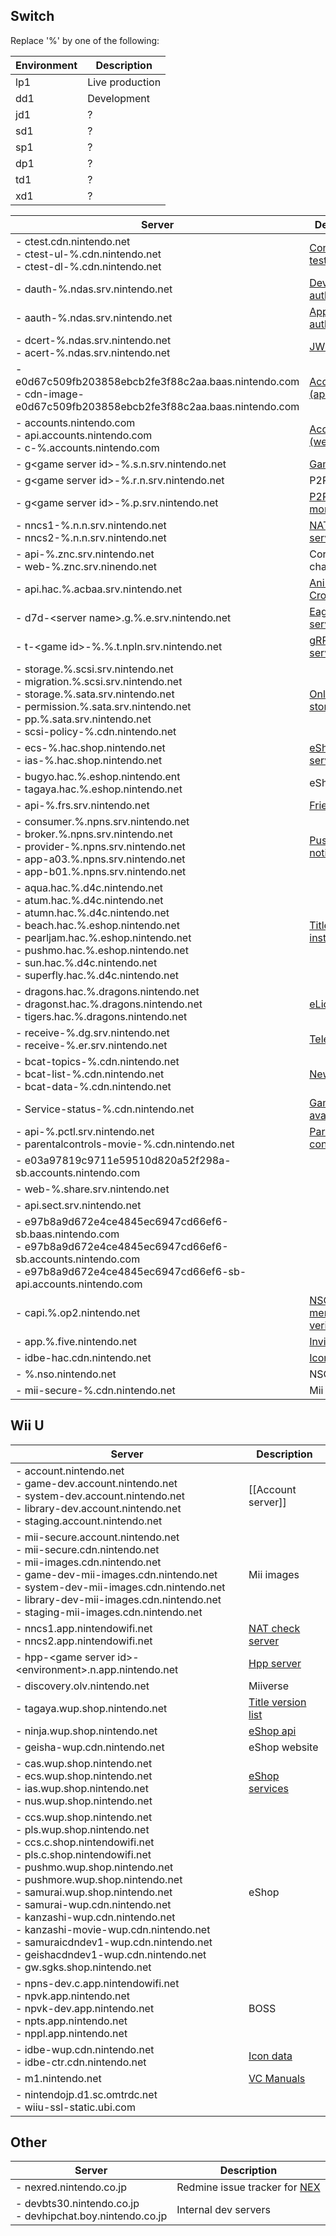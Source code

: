 ## Switch
Replace '%' by one of the following:

| Environment | Description |
| --- | --- |
| lp1 | Live production |
| dd1 | Development |
| jd1 | ? |
| sd1 | ? |
| sp1 | ? |
| dp1 | ? |
| td1 | ? |
| xd1 | ? |

| Server | Description |
| --- | --- |
| - ctest.cdn.nintendo.net<br>- ctest-ul-%.cdn.nintendo.net<br>- ctest-dl-%.cdn.nintendo.net | [Connection test](Connection-Test) |
| - dauth-%.ndas.srv.nintendo.net | [Device authentication](DAuth-Server) |
| - aauth-%.ndas.srv.nintendo.net | [Application authentication](AAuth-Server) |
| - dcert-%.ndas.srv.nintendo.net<br>- acert-%.ndas.srv.nintendo.net | [JWK servers](Switch-Tokens) |
| - e0d67c509fb203858ebcb2fe3f88c2aa.baas.nintendo.com<br>- cdn-image-e0d67c509fb203858ebcb2fe3f88c2aa.baas.nintendo.com | [Accounts (api)](BAAS-Server) |
| - accounts.nintendo.com<br>- api.accounts.nintendo.com<br>- c-%.accounts.nintendo.com | [Accounts (web)](Account-Server-(Switch)) |
| - g&lt;game server id&gt;-%.s.n.srv.nintendo.net | [Game servers](NEX-Overview-(Game-Servers)) |
| - g&lt;game server id&gt;-%.r.n.srv.nintendo.net | P2P relay |
| - g&lt;game server id&gt;-%.p.srv.nintendo.net | [P2P monitoring](Monitoring-Data-Protocol) |
| - nncs1-%.n.n.srv.nintendo.net<br>- nncs2-%.n.n.srv.nintendo.net | [NAT check server](NAT-Check-Server) |
| - api-%.znc.srv.nintendo.net<br>- web-%.znc.srv.ninendo.net | Coral (voice chat) |
| - api.hac.%.acbaa.srv.nintendo.net | <a href="https://github.com/Kinnay/NintendoClients/wiki/AC:NH-Server">Animal Crossing API</a> |
| - d7d-&lt;server name&gt;.g.%.e.srv.nintendo.net | [Eagle (relay servers)](Eagle-Protocol) |
| - t-&lt;game id&gt;-%.%.t.npln.srv.nintendo.net | [gRPC services](NPLN-Servers) |
| - storage.%.scsi.srv.nintendo.net<br>- migration.%.scsi.srv.nintendo.net<br>- storage.%.sata.srv.nintendo.net<br>- permission.%.sata.srv.nintendo.net<br>- pp.%.sata.srv.nintendo.net<br>- scsi-policy-%.cdn.nintendo.net | [Online save storage](OLSC-Servers) |
| - ecs-%.hac.shop.nintendo.net<br>- ias-%.hac.shop.nintendo.net | [eShop services](REST-Services) |
| - bugyo.hac.%.eshop.nintendo.ent<br>- tagaya.hac.%.eshop.nintendo.net | eShop applet |
| - api-%.frs.srv.nintendo.net | [Friends](Friends-API) |
| - consumer.%.npns.srv.nintendo.net<br>- broker.%.npns.srv.nintendo.net<br>- provider-%.npns.srv.nintendo.net<br>- app-a03.%.npns.srv.nintendo.net<br>- app-b01.%.npns.srv.nintendo.net | [Push notifications](NPNS-Servers) |
| - aqua.hac.%.d4c.nintendo.net<br>- atum.hac.%.d4c.nintendo.net<br>- atumn.hac.%.d4c.nintendo.net<br>- beach.hac.%.eshop.nintendo.net<br>- pearljam.hac.%.eshop.nintendo.net<br>- pushmo.hac.%.eshop.nintendo.net<br> - sun.hac.%.d4c.nintendo.net<br>- superfly.hac.%.d4c.nintendo.net | [Title installation](NIM-Servers) |
| - dragons.hac.%.dragons.nintendo.net<br>- dragonst.hac.%.dragons.nintendo.net<br>- tigers.hac.%.dragons.nintendo.net | [eLicenses](Dragons-Servers) |
| - receive-%.dg.srv.nintendo.net<br>- receive-%.er.srv.nintendo.net | [Telemetry](Telemetry-Servers) |
| - bcat-topics-%.cdn.nintendo.net<br>- bcat-list-%.cdn.nintendo.net<br>- bcat-data-%.cdn.nintendo.net | [News](BCAT-Servers) |
| - Service-status-%.cdn.nintendo.net | [Game server availability](Service-Status-Server) |
| - api-%.pctl.srv.nintendo.net<br>- parentalcontrols-movie-%.cdn.nintendo.net | [Parental controls](Parental-Controls) |
| - e03a97819c9711e59510d820a52f298a-sb.accounts.nintendo.com | |
| - web-%.share.srv.nintendo.net | |
| - api.sect.srv.nintendo.net | |
| - e97b8a9d672e4ce4845ec6947cd66ef6-sb.baas.nintendo.com<br>- e97b8a9d672e4ce4845ec6947cd66ef6-sb.accounts.nintendo.com<br>- e97b8a9d672e4ce4845ec6947cd66ef6-sb-api.accounts.nintendo.com | |
| - capi.%.op2.nintendo.net | [NSO membership verification](NSO-Verification-Server) |
| - app.%.five.nintendo.net | [Invitations](Invitation-Server) |
| - idbe-hac.cdn.nintendo.net | [Icon data](IDBE-Server) |
| - %.nso.nintendo.net | NSO applet |
| - mii-secure-%.cdn.nintendo.net | Mii images |

## Wii U
| Server | Description |
| --- | --- |
| - account.nintendo.net<br>- game-dev.account.nintendo.net<br>- system-dev.account.nintendo.net<br>- library-dev.account.nintendo.net<br>- staging.account.nintendo.net | [[Account server]] |
| - mii-secure.account.nintendo.net<br>- mii-secure.cdn.nintendo.net<br>- mii-images.cdn.nintendo.net<br>- game-dev-mii-images.cdn.nintendo.net<br>- system-dev-mii-images.cdn.nintendo.net<br>- library-dev-mii-images.cdn.nintendo.net<br>- staging-mii-images.cdn.nintendo.net | Mii images |
| - nncs1.app.nintendowifi.net<br>- nncs2.app.nintendowifi.net | [NAT check server](NAT-Check-Server) |
| - hpp-&lt;game server id&gt;-&lt;environment&gt;.n.app.nintendo.net | [Hpp server](Hpp-Server) |
| - discovery.olv.nintendo.net | Miiverse |
| - tagaya.wup.shop.nintendo.net | [Title version list](Tagaya-Server) |
| - ninja.wup.shop.nintendo.net | [eShop api](Ninja-Server)
| - geisha-wup.cdn.nintendo.net | eShop website |
| - cas.wup.shop.nintendo.net<br>- ecs.wup.shop.nintendo.net<br>- ias.wup.shop.nintendo.net<br>- nus.wup.shop.nintendo.net | [eShop services](SOAP-Services) |
| - ccs.wup.shop.nintendo.net<br>- pls.wup.shop.nintendo.net<br>- ccs.c.shop.nintendowifi.net<br>- pls.c.shop.nintendowifi.net<br>- pushmo.wup.shop.nintendo.net<br>- pushmore.wup.shop.nintendo.net<br>- samurai.wup.shop.nintendo.net<br>- samurai-wup.cdn.nintendo.net<br>- kanzashi-wup.cdn.nintendo.net<br>- kanzashi-movie-wup.cdn.nintendo.net<br>- samuraicdndev1-wup.cdn.nintendo.net<br>- geishacdndev1-wup.cdn.nintendo.net<br>- gw.sgks.shop.nintendo.net | eShop |
| - npns-dev.c.app.nintendowifi.net<br>- npvk.app.nintendo.net<br>- npvk-dev.app.nintendo.net<br>- npts.app.nintendo.net<br>- nppl.app.nintendo.net | BOSS |
| - idbe-wup.cdn.nintendo.net<br>- idbe-ctr.cdn.nintendo.net | [Icon data](IDBE-Server) |
| - m1.nintendo.net | [VC Manuals](VC-Manual-Server) |
| - nintendojp.d1.sc.omtrdc.net<br>- wiiu-ssl-static.ubi.com | |

## Other
| Server | Description |
| --- | --- |
| - nexred.nintendo.co.jp | Redmine issue tracker for [NEX](NEX-Overview-(Game-Servers)) |
| - devbts30.nintendo.co.jp<br>- devhipchat.boy.nintendo.co.jp | Internal dev servers |